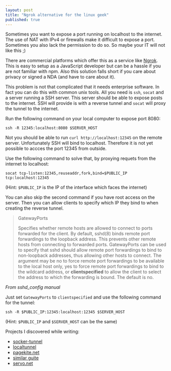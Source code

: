 ```yaml
---
layout: post
title: "Ngrok alternative for the linux geek"
published: true
---
```


Sometimes you want to expose a port running on localhost to the internet. The use of NAT with IPv4
or firewalls make it difficult to expose a port. Sometimes you also lack the permission to do so. So
maybe your IT will not like this ;)

There are commercial platforms which offer this as a service like [Ngrok](https://ngrok.com/). This
is easy to setup as a JavaScript developer but can be a hassle if you are not familiar with npm.
Also this solution falls short if you care about privacy or signed a NDA (and have to care about it).

This problem is not that complicated that it needs enterprise software. In fact you can do this with
common unix tools. All you need is `ssh`, `socat` and a server running a SSH server. This server should be able to expose posts to the internet.
SSH will provide is with a reverse tunnel and `socat` will proxy the tunnel to the internet.

Run the following command on your local computer to expose port 8080:
```
ssh -R 12345:localhost:8080 $SERVER_HOST 
```

Not you should be able to run `curl http://localhost:12345` on the remote server.
Unfortunately SSH will bind to localhost. Therefore it is not yet possible to accces the port 12345
from outside.

Use the following command to solve that, by proxying requets from the internet to localhost:

```
socat tcp-listen:12345,reuseaddr,fork,bind=$PUBLIC_IP tcp:localhost:12345
```
(Hint: `$PUBLIC_IP` is the IP of the interface which faces the internet)

You can also skip the second command if you have root access on the server. Then you can allow
clients to specify which IP they bind to when creating the reverse tunnel.

>GatewayPorts
>
>Specifies whether remote hosts are allowed to connect to ports forwarded for the client.  By default, sshd(8) binds remote port forwardings to the loopback address.  This
>prevents other remote hosts from connecting to forwarded ports.  GatewayPorts can be used to specify that sshd should allow remote port forwardings to bind to non-loopback
>addresses, thus allowing other hosts to connect.  The argument may be no to force remote port forwardings to be available to the local host only, yes to force remote port
>forwardings to bind to the wildcard address, or **clientspecified** to allow the client to select the address to which the forwarding is bound.  The default is no.

*From sshd_config manual*

Just set `GatewayPorts` to `clientspecified` and use the following command for the tunnel:
```
ssh -R $PUBLIC_IP:12345:localhost:12345 $SERVER_HOST 
```
(Hint: `$PUBLIC_IP` and `$SERVER_HOST` can be the same)



Projects I discovered while writing:
- [socker-tunnel](https://github.com/ericbarch/socket-tunnel)
- [localtunnel](https://github.com/localtunnel/localtunnel)
- [pagekite.net](http://pagekite.net/support/quickstart/)
- [similar guite](https://dev.to/k4ml/poor-man-ngrok-with-tcp-proxy-and-ssh-reverse-tunnel-1fm)
- [servo.net](https://serveo.net/)



